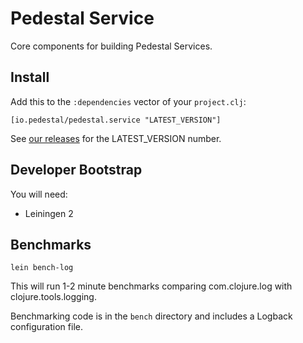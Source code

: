 # Pedestal Service

Core components for building Pedestal Services.

## Install

Add this to the `:dependencies` vector of your `project.clj`:

    [io.pedestal/pedestal.service "LATEST_VERSION"]

See [our releases](https://github.com/pedestal/pedestal/releases) for the LATEST\_VERSION number.

Developer Bootstrap
--------------------

You will need:

* Leiningen 2

Benchmarks
--------------------

    lein bench-log

This will run 1-2 minute benchmarks comparing com.clojure.log with
clojure.tools.logging.

Benchmarking code is in the `bench` directory and includes a Logback
configuration file.

<!-- Copyright 2013 Relevance, Inc. -->
